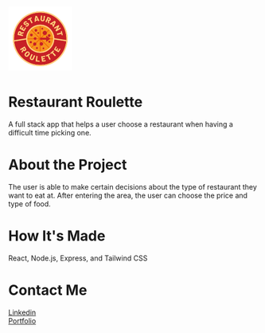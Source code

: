  # <img src="client/src/images/restlogo.png" width="128"/>
 # Restaurant Roulette

A full stack app that helps a user choose a restaurant when having a difficult time picking one. 

# About the Project
The user is able to make certain decisions about the type of restaurant they want to eat at. 
After entering the area, the user can choose the price and type of food. 

# How It's Made
React, Node.js, Express, and Tailwind CSS

# Contact Me

[Linkedin](https://www.linkedin.com/in/eherrera09/) 
</br>
[Portfolio](https://codingmypath.netlify.app/)

